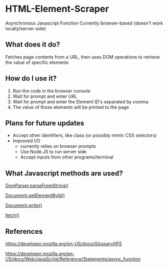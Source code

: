 # HTML-Element-Scraper
Asynchronous Javascript Function
Currently browser-based (doesn't work locally/server-side)

## What does it do?
Fetches page contents from a URL, then uses DOM operations to retrieve the value of specific elements

## How do I use it?
1. Run the code in the browser console
2. Wait for prompt and enter URL
3. Wait for prompt and enter the Element ID's separated by comma
4. The value of those elements will be printed to the page



## Plans for future updates
- Accept other identifiers, like class (or possibly mimic CSS selectors)
- Improved I/O
  - currently relies on browser prompts
  - Use Node.JS to run server side
  - Accept inputs from other programs/terminal

## What Javascript methods are used?
[DomParser.parseFromString()](https://developer.mozilla.org/en-US/docs/Web/API/DOMParser/parseFromString)

[Document.getElementById()](https://developer.mozilla.org/en-US/docs/Web/API/Document/getElementById)

[Document.write()](https://developer.mozilla.org/en-US/docs/Web/API/Document/write)

[fetch()](https://developer.mozilla.org/en-US/docs/Web/API/Fetch_API/Using_Fetch)

## References
https://developer.mozilla.org/en-US/docs/Glossary/IIFE

https://developer.mozilla.org/en-US/docs/Web/JavaScript/Reference/Statements/async_function
